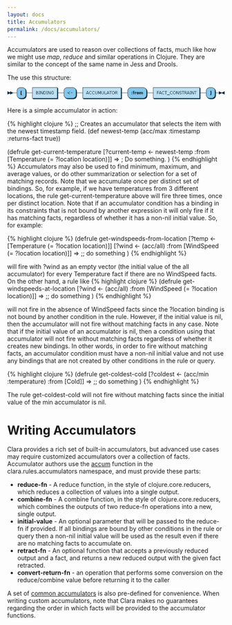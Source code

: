 ```yaml
---
layout: docs
title: Accumulators
permalink: /docs/accumulators/
---
```

Accumulators are used to reason over collections of facts, much like how we might use _map_, _reduce_ and similar operations in Clojure. They are similar to the concept of the same name in Jess and Drools.

The use this structure:

![accumulator expression](/img/diagram/ACCUM_EXPR.png)

Here is a simple accumulator in action:

{% highlight clojure %}
;; Creates an accumulator that selects the item with the newest timestamp field.
(def newest-temp (acc/max :timestamp :returns-fact true))

(defrule get-current-temperature
  [?current-temp <- newest-temp :from [Temperature (= ?location location)]]
  =>
  ; Do something.
  )
{% endhighlight %}
Accumulators may also be used to find minimum, maximum, and average values, or do other summarization or selection for a set of matching records.  Note that we accumulate once per distinct set of bindings.  So, for example, if we have temperatures from 3 different locations, the rule get-current-temperature above will fire three times, once per distinct location.  Note that if an accumulator condition has a binding in its constraints that is not bound by another expression it will only fire if it has matching facts, regardless of whether it has a non-nil initial value.  So, for example:

{% highlight clojure %}
(defrule get-windspeeds-from-location
  [?temp <- [Temperature (= ?location location)]]
  [?wind <- (acc/all) :from [WindSpeed (= ?location location)]]
  =>
  ;; do something
)
{% endhighlight %}

will fire with ?wind as an empty vector (the initial value of the all accumulator) for every Temperature fact if there are no WindSpeed facts.  On the other hand, a rule like
{% highlight clojure %}
(defrule get-windspeeds-at-location
  [?wind <- (acc/all) :from [WindSpeed (= ?location location)]]
  =>
  ;; do something
)
{% endhighlight %}

will not fire in the absence of WindSpeed facts since the ?location binding is not bound by another condition in the rule.  However, if the initial value is nil, then the accumulator will not fire without matching facts in any case.  Note that if the initial value of an accumulator is nil, then a condition using that accumulator will not fire without matching facts regardless of whether it creates new bindings.  In other words, in order to fire without matching facts, an accumulator condition must have a non-nil initial value and not use any bindings that are not created by other conditions in the rule or query.

{% highlight clojure %}
(defrule get-coldest-cold
  [?coldest <- (acc/min :temperature) :from [Cold]]
  =>
  ;; do something
)
{% endhighlight %}

The rule get-coldest-cold will not fire without matching facts since the initial value of the min accumulator is nil.

# Writing Accumulators
Clara provides a rich set of built-in accumulators, but advanced use cases may require customized accumulators over a collection of facts. Accumulator authors use the [accum]({{site.clojuredoc}}clara.rules.accumulators.html#var-accum) function in the clara.rules.accumulators namespace, and must provide these parts:

* **reduce-fn** - A reduce function, in the style of clojure.core.reducers, which reduces a collection of values into a single output.
* **combine-fn** - A combine function, in the style of clojure.core.reducers, which combines the outputs of two reduce-fn operations into a new, single output.
* **initial-value** - An optional parameter that will be passed to the reduce-fn if provided.  If all bindings are bound by other conditions in the rule or query then a non-nil initial value will be used
as the result even if there are no matching facts to accumulate on.
* **retract-fn** - An optional function that accepts a previously reduced output and a fact, and returns a new reduced output with the given fact retracted.
* **convert-return-fn** - an operation that performs some conversion on the reduce/combine value before returning it to the caller

A set of [common accumulators]({{site.clojuredoc}}clara.rules.accumulators.html#var-all) is also pre-defined for convenience.  When writing custom accumulators, note that Clara makes no guarantees regarding the order in which facts will be provided to the accumulator functions.
